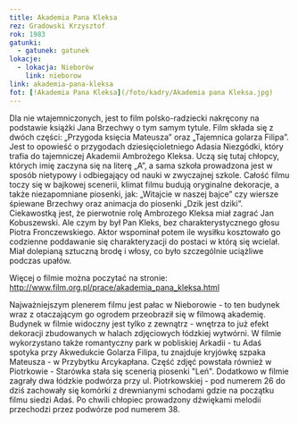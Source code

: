 ```yaml
---
title: Akademia Pana Kleksa
rez: Gradowski Krzysztof
rok: 1983
gatunki: 
  - gatunek: gatunek
lokacje:
  - lokacja: Nieborów
    link: nieborow
link: akademia-pana-kleksa
fot: [!Akademia Pana Kleksa](/foto/kadry/Akademia pana Kleksa.jpg)
---
```

Dla nie wtajemniczonych, jest to film polsko-radziecki nakręcony na podstawie książki Jana Brzechwy o tym samym tytule. Film składa się z dwóch części: „Przygoda księcia Mateusza” oraz „Tajemnica golarza Filipa”.  Jest to opowieść o przygodach dziesięcioletniego Adasia Niezgódki, który trafia do tajemniczej Akademii Ambrożego Kleksa. Uczą się tutaj chłopcy, których imię zaczyna się na literę „A”, a sama szkoła prowadzona jest w sposób nietypowy i odbiegający od nauki w zwyczajnej szkole. Całość filmu toczy się w bajkowej scenerii, klimat filmu budują oryginalne dekoracje, a także niezapomniane piosenki, jak: „Witajcie w naszej bajce” czy wiersze śpiewane Brzechwy oraz animacja do piosenki „Dzik jest dziki”.
Ciekawostką jest, że pierwotnie rolę Ambrozego Kleksa miał zagrać Jan Kobuszewski. Ale czym by był Pan Kleks, bez charakterystycznego głosu Piotra Fronczewskiego. Aktor wspominał potem ile wysiłku kosztowało go codzienne poddawanie się charakteryzacji do postaci w którą się wcielał. Miał dolepianą sztuczną brodę i włosy, co było szczególnie uciążliwe podczas upałów.

 Więcej o filmie można poczytać na stronie: http://www.film.org.pl/prace/akademia_pana_kleksa.html
 
 Najważniejszym plenerem filmu jest pałac w Nieborowie - to ten budynek wraz z otaczającym go ogrodem przeobraził się w filmową akademię. Budynek w filmie widoczny jest tylko z zewnątrz - wnętrza to już efekt dekoracji zbudowanych w halach zdjęciowych łódzkiej wytwórni. W filmie wykorzystano także romantyczny park w pobliskiej Arkadii - tu Adaś spotyka przy Akwedukcie Golarza Filipa, tu znajduje kryjówkę szpaka Mateusza - w Przybytku Arcykapłana.
 Część zdjęć powstała również w Piotrkowie - Starówka stała się scenerią piosenki "Leń". Dodatkowo w filmie zagrały dwa łódzkie podwórza przy ul. Piotrkowskiej - pod numerem 26 do dziś zachowały się komórki z drewnianymi schodami gdzie na początku filmu siedzi Adaś. Po chwili chłopiec prowadzony dźwiękami melodii przechodzi przez podwórze pod numerem 38.
